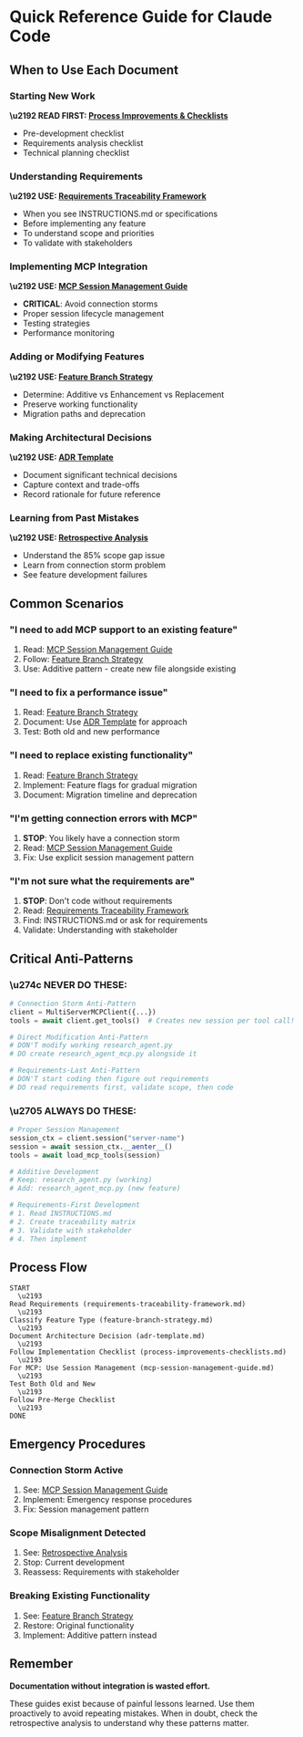 # Quick Reference Guide for Claude Code

## When to Use Each Document

### Starting New Work
**\u2192 READ FIRST: [Process Improvements & Checklists](./process-improvements-checklists.md#pre-development-checklist)**
- Pre-development checklist
- Requirements analysis checklist
- Technical planning checklist

### Understanding Requirements
**\u2192 USE: [Requirements Traceability Framework](./requirements-traceability-framework.md)**
- When you see INSTRUCTIONS.md or specifications
- Before implementing any feature
- To understand scope and priorities
- To validate with stakeholders

### Implementing MCP Integration
**\u2192 USE: [MCP Session Management Guide](./mcp-session-management-guide.md)**
- **CRITICAL**: Avoid connection storms
- Proper session lifecycle management
- Testing strategies
- Performance monitoring

### Adding or Modifying Features
**\u2192 USE: [Feature Branch Strategy](./feature-branch-strategy.md)**
- Determine: Additive vs Enhancement vs Replacement
- Preserve working functionality
- Migration paths and deprecation

### Making Architectural Decisions
**\u2192 USE: [ADR Template](./adr-template.md)**
- Document significant technical decisions
- Capture context and trade-offs
- Record rationale for future reference

### Learning from Past Mistakes
**\u2192 USE: [Retrospective Analysis](./retrospective-analysis.md)**
- Understand the 85% scope gap issue
- Learn from connection storm problem
- See feature development failures

## Common Scenarios

### "I need to add MCP support to an existing feature"
1. Read: [MCP Session Management Guide](./mcp-session-management-guide.md#best-practices)
2. Follow: [Feature Branch Strategy](./feature-branch-strategy.md#additive-features)
3. Use: Additive pattern - create new file alongside existing

### "I need to fix a performance issue"
1. Read: [Feature Branch Strategy](./feature-branch-strategy.md#enhancement-features)
2. Document: Use [ADR Template](./adr-template.md) for approach
3. Test: Both old and new performance

### "I need to replace existing functionality"
1. Read: [Feature Branch Strategy](./feature-branch-strategy.md#replacement-features)
2. Implement: Feature flags for gradual migration
3. Document: Migration timeline and deprecation

### "I'm getting connection errors with MCP"
1. **STOP**: You likely have a connection storm
2. Read: [MCP Session Management Guide](./mcp-session-management-guide.md#anti-patterns)
3. Fix: Use explicit session management pattern

### "I'm not sure what the requirements are"
1. **STOP**: Don't code without requirements
2. Read: [Requirements Traceability Framework](./requirements-traceability-framework.md)
3. Find: INSTRUCTIONS.md or ask for requirements
4. Validate: Understanding with stakeholder

## Critical Anti-Patterns

### \u274c NEVER DO THESE:
```python
# Connection Storm Anti-Pattern
client = MultiServerMCPClient({...})
tools = await client.get_tools()  # Creates new session per tool call!
```

```python
# Direct Modification Anti-Pattern
# DON'T modify working research_agent.py
# DO create research_agent_mcp.py alongside it
```

```python
# Requirements-Last Anti-Pattern
# DON'T start coding then figure out requirements
# DO read requirements first, validate scope, then code
```

### \u2705 ALWAYS DO THESE:
```python
# Proper Session Management
session_ctx = client.session("server-name")
session = await session_ctx.__aenter__()
tools = await load_mcp_tools(session)
```

```python
# Additive Development
# Keep: research_agent.py (working)
# Add: research_agent_mcp.py (new feature)
```

```python
# Requirements-First Development
# 1. Read INSTRUCTIONS.md
# 2. Create traceability matrix
# 3. Validate with stakeholder
# 4. Then implement
```

## Process Flow

```
START
  \u2193
Read Requirements (requirements-traceability-framework.md)
  \u2193
Classify Feature Type (feature-branch-strategy.md)
  \u2193
Document Architecture Decision (adr-template.md)
  \u2193
Follow Implementation Checklist (process-improvements-checklists.md)
  \u2193
For MCP: Use Session Management (mcp-session-management-guide.md)
  \u2193
Test Both Old and New
  \u2193
Follow Pre-Merge Checklist
  \u2193
DONE
```

## Emergency Procedures

### Connection Storm Active
1. See: [MCP Session Management Guide](./mcp-session-management-guide.md#connection-storm-issue)
2. Implement: Emergency response procedures
3. Fix: Session management pattern

### Scope Misalignment Detected
1. See: [Retrospective Analysis](./retrospective-analysis.md#requirements-analysis-gap)
2. Stop: Current development
3. Reassess: Requirements with stakeholder

### Breaking Existing Functionality
1. See: [Feature Branch Strategy](./feature-branch-strategy.md#anti-patterns)
2. Restore: Original functionality
3. Implement: Additive pattern instead

## Remember

**Documentation without integration is wasted effort.**

These guides exist because of painful lessons learned. Use them proactively to avoid repeating mistakes. When in doubt, check the retrospective analysis to understand why these patterns matter.